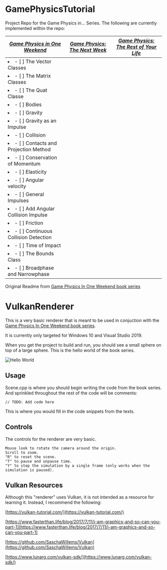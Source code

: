 # GamePhysicsTutorial

Project Repo for the Game Physics in... Series. The following are currently implemented within the repo:

| [_Game Physics in One Weekend_](https://www.amazon.com/gp/product/B08RXT38YN)  | [_Game Physics: The Next Week_](https://www.amazon.com/gp/product/B08RXSCKZ8) | [_Game Physics: The Rest of Your Life_](https://www.amazon.com/gp/product/B08RXQPXD1) |
| ------------- | ------------- | ------------- |
| <li>- [ ] The Vector Classes </li>              |
| <li>- [ ] The Matrix Classes </li>              | 
| <li>- [ ] The Quat Classe </li>                 |   
| <li>- [ ] Bodies </li>                          |
| <li>- [ ] Gravity </li>                         |         
| <li>- [ ] Gravity as an Impulse </li>           |
| <li>- [ ] Collision </li>                       |
| <li>- [ ] Contacts and Projection Method </li>  |                      
| <li>- [ ] Conservation of Momentum </li>        |                  
| <li>- [ ] Elasticity </li>                      |
| <li>- [ ] Angular velocity  </li>               |         
| <li>- [ ] General Impulses </li>                |
| <li>- [ ] Add Angular Collision Impulse </li>   |
| <li>- [ ] Friction </li>                        |
| <li>- [ ] Continuous Collision Detection </li>  |
| <li>- [ ] Time of Impact </li>                  |
| <li>- [ ] The Bounds Class </li>                |
| <li>- [ ] Broadphase and Narrowphase </li>      | 



Original Readme from [Game Physics In One Weekend book series](https://gamephysicsweekend.github.io/)

# VulkanRenderer

This is a very basic renderer that is meant to be used in conjuction with the [Game Physics In One Weekend book series](https://gamephysicsweekend.github.io/).

It is currently only targeted for Windows 10 and Visual Studio 2019.

When you get the project to build and run, you should see a small sphere on top of a large sphere.  This is the hello world of the book series.

![Hello World](https://github.com/gamephysicsweekend/VulkanRenderer/blob/main/data/images/helloworld.jpg?raw=true)

## Usage

Scene.cpp is where you should begin writing the code from the book series.  And sprinkled throughout the rest of the code will be comments:

```
// TODO: Add code here
```

This is where you would fill in the code snippets from the texts.

## Controls

The controls for the renderer are very basic.

```
Mouse look to rotate the camera around the origin.
Scroll to zoom.
"R" to reset the scene.
"T" to pause and unpause time.
"Y" to step the simulation by a single frame (only works when the simulation is paused).
```


## Vulkan Resources

Although this "renderer" uses Vulkan, it is not intended as a resource for learning it.  Instead, I recommend the following:

[https://vulkan-tutorial.com/](https://vulkan-tutorial.com/)

[https://www.fasterthan.life/blog/2017/7/11/i-am-graphics-and-so-can-you-part-1](https://www.fasterthan.life/blog/2017/7/11/i-am-graphics-and-so-can-you-part-1)

[https://github.com/SaschaWillems/Vulkan](https://github.com/SaschaWillems/Vulkan)

[https://www.lunarg.com/vulkan-sdk/](https://www.lunarg.com/vulkan-sdk/)
